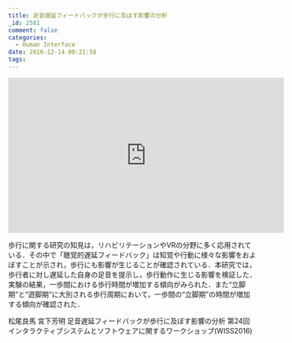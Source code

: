 ```yaml
---
title: 足音遅延フィードバックが歩行に及ぼす影響の分析
_id: 2581
comment: false
categories:
  - Human Interface
date: 2016-12-14 00:21:58
tags:
---
```



<iframe width="560" height="315" src="https://www.youtube.com/embed/LvAc524XDrk" frameborder="0" allowfullscreen></iframe>


<!--more-->

歩行に関する研究の知見は，リハビリテーションやVRの分野に多く応用されている．その中で「聴覚的遅延フィードバック」は知覚や行動に様々な影響をおよぼすことが示され，歩行にも影響が生じることが確認されている．本研究では，歩行者に対し遅延した自身の足音を提示し，歩行動作に生じる影響を検証した．実験の結果，一歩間における歩行時間が増加する傾向がみられた．また“立脚期”と“遊脚期”に大別される歩行周期において，一歩間の“立脚期”の時間が増加する傾向が確認された．

松尾良馬 宮下芳明
足音遅延フィードバックが歩行に及ぼす影響の分析
第24回インタラクティブシステムとソフトウェアに関するワークショップ(WISS2016)
